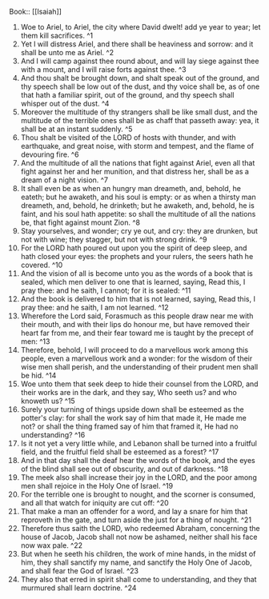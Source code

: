  Book:: [[Isaiah]]
 1. Woe to Ariel, to Ariel, the city where David dwelt! add ye year to year; let them kill sacrifices. ^1
 2. Yet I will distress Ariel, and there shall be heaviness and sorrow: and it shall be unto me as Ariel. ^2
 3. And I will camp against thee round about, and will lay siege against thee with a mount, and I will raise forts against thee. ^3
 4. And thou shalt be brought down, and shalt speak out of the ground, and thy speech shall be low out of the dust, and thy voice shall be, as of one that hath a familiar spirit, out of the ground, and thy speech shall whisper out of the dust. ^4
 5. Moreover the multitude of thy strangers shall be like small dust, and the multitude of the terrible ones shall be as chaff that passeth away: yea, it shall be at an instant suddenly. ^5
 6. Thou shalt be visited of the LORD of hosts with thunder, and with earthquake, and great noise, with storm and tempest, and the flame of devouring fire. ^6
 7. And the multitude of all the nations that fight against Ariel, even all that fight against her and her munition, and that distress her, shall be as a dream of a night vision. ^7
 8. It shall even be as when an hungry man dreameth, and, behold, he eateth; but he awaketh, and his soul is empty: or as when a thirsty man dreameth, and, behold, he drinketh; but he awaketh, and, behold, he is faint, and his soul hath appetite: so shall the multitude of all the nations be, that fight against mount Zion. ^8
 9. Stay yourselves, and wonder; cry ye out, and cry: they are drunken, but not with wine; they stagger, but not with strong drink. ^9
 10. For the LORD hath poured out upon you the spirit of deep sleep, and hath closed your eyes: the prophets and your rulers, the seers hath he covered. ^10
 11. And the vision of all is become unto you as the words of a book that is sealed, which men deliver to one that is learned, saying, Read this, I pray thee: and he saith, I cannot; for it is sealed: ^11
 12. And the book is delivered to him that is not learned, saying, Read this, I pray thee: and he saith, I am not learned. ^12
 13. Wherefore the Lord said, Forasmuch as this people draw near me with their mouth, and with their lips do honour me, but have removed their heart far from me, and their fear toward me is taught by the precept of men: ^13
 14. Therefore, behold, I will proceed to do a marvellous work among this people, even a marvellous work and a wonder: for the wisdom of their wise men shall perish, and the understanding of their prudent men shall be hid. ^14
 15. Woe unto them that seek deep to hide their counsel from the LORD, and their works are in the dark, and they say, Who seeth us? and who knoweth us? ^15
 16. Surely your turning of things upside down shall be esteemed as the potter's clay: for shall the work say of him that made it, He made me not? or shall the thing framed say of him that framed it, He had no understanding? ^16
 17. Is it not yet a very little while, and Lebanon shall be turned into a fruitful field, and the fruitful field shall be esteemed as a forest? ^17
 18. And in that day shall the deaf hear the words of the book, and the eyes of the blind shall see out of obscurity, and out of darkness. ^18
 19. The meek also shall increase their joy in the LORD, and the poor among men shall rejoice in the Holy One of Israel. ^19
 20. For the terrible one is brought to nought, and the scorner is consumed, and all that watch for iniquity are cut off: ^20
 21. That make a man an offender for a word, and lay a snare for him that reproveth in the gate, and turn aside the just for a thing of nought. ^21
 22. Therefore thus saith the LORD, who redeemed Abraham, concerning the house of Jacob, Jacob shall not now be ashamed, neither shall his face now wax pale. ^22
 23. But when he seeth his children, the work of mine hands, in the midst of him, they shall sanctify my name, and sanctify the Holy One of Jacob, and shall fear the God of Israel. ^23
 24. They also that erred in spirit shall come to understanding, and they that murmured shall learn doctrine. ^24

